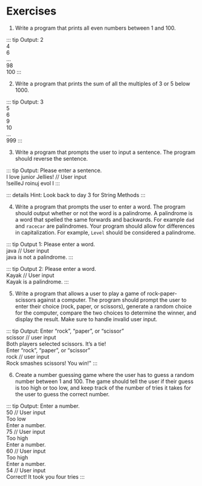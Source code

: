 # Exercises

1. Write a program that prints all even numbers between 1 and 100.  

::: tip Output:
2  
4  
6  
…  
98  
100
:::

2. Write a program that prints the sum of all the multiples of 3 or 5 below 1000.  

::: tip Output:
3  
5  
6  
9  
10  
…  
999
:::

3. Write a program that prompts the user to input a sentence. The program should reverse the sentence.  

::: tip Output:
Please enter a sentence.  
I love junior Jellies! // User input  
!seilleJ roinuj evol I
:::

::: details Hint:
Look back to day 3 for String Methods
:::

4. Write a program that prompts the user to enter a word.  The program should output whether or not the word is a palindrome.  A palindrome is a word that spelled the same forwards and backwards.  For example `dad` and `racecar` are palindromes.  Your program should allow for differences in capitalization.  For example, `Level` should be considered a palindrome.  

::: tip Output 1:
Please enter a word.  
java // User input  
java is not a palindrome.
:::

::: tip Output 2:
Please enter a word.  
Kayak // User input   
Kayak is a palindrome.
:::

5. Write a program that allows a user to play a game of rock-paper-scissors against a computer. The program should prompt the user to enter their choice (rock, paper, or scissors), generate a random choice for the computer, compare the two choices to determine the winner, and display the result. Make sure to handle invalid user input.

::: tip Output:
Enter “rock”, “paper”, or “scissor”  
scissor // user input  
Both players selected scissors. It’s a tie!  
Enter “rock”, “paper”, or “scissor”  
rock // user input  
Rock smashes scissors! You win!"
:::

6. Create a number guessing game where the user has to guess a random number between 1 and 100. The game should tell the user if their guess is too high or too low, and keep track of the number of tries it takes for the user to guess the correct number.  

::: tip Output:
Enter a number.  
50 // User input    
Too low  
Enter a number.  
75 // User input  
Too high  
Enter a number.  
60 // User input  
Too high  
Enter a number.  
54 // User input  
Correct! It took you four tries
:::